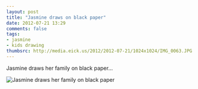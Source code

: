 ```yaml
---
layout: post
title: "Jasmine draws on black paper"
date: 2012-07-21 13:29
comments: false
tags: 
- jasmine
- kids drawing
thumbsrc: http://media.eick.us/2012/2012-07-21/1024x1024/IMG_0063.JPG
---
```

Jasmine draws her family on black paper...

![Jasmine draws her family on black paper](http://media.eick.us/media/photographs/2012/2012-07-21/IMG_0063.JPG)
